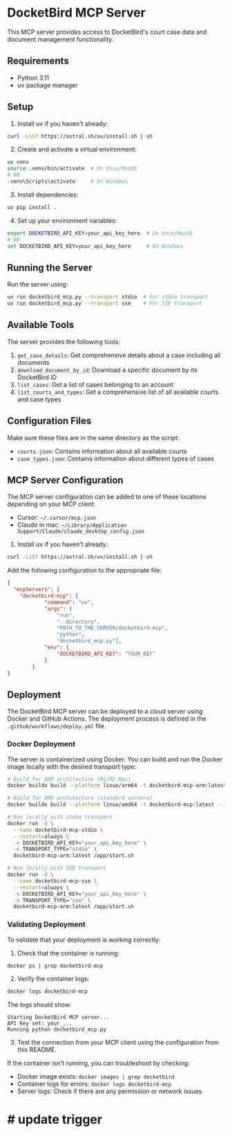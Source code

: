 # DocketBird MCP Server

This MCP server provides access to DocketBird's court case data and document management functionality.

## Requirements

- Python 3.11
- uv package manager

## Setup

1. Install uv if you haven't already:

```bash
curl -LsSf https://astral.sh/uv/install.sh | sh
```

2. Create and activate a virtual environment:

```bash
uv venv
source .venv/bin/activate  # On Unix/MacOS
# OR
.venv\Scripts\activate     # On Windows
```

3. Install dependencies:

```bash
uv pip install .
```

4. Set up your environment variables:

```bash
export DOCKETBIRD_API_KEY=your_api_key_here  # On Unix/MacOS
# OR
set DOCKETBIRD_API_KEY=your_api_key_here     # On Windows
```

## Running the Server

Run the server using:

```bash
uv run docketbird_mcp.py --transport stdio  # For stdio transport
uv run docketbird_mcp.py --transport sse    # For SSE transport
```

## Available Tools

The server provides the following tools:

1. `get_case_details`: Get comprehensive details about a case including all documents
2. `download_document_by_id`: Download a specific document by its DocketBird ID
3. `list_cases`: Get a list of cases belonging to an account
4. `list_courts_and_types`: Get a comprehensive list of all available courts and case types

## Configuration Files

Make sure these files are in the same directory as the script:

- `courts.json`: Contains information about all available courts
- `case_types.json`: Contains information about different types of cases

## MCP Server Configuration

The MCP server configuration can be added to one of these locations depending on your MCP client:

- Cursor: `~/.cursor/mcp.json`
- Claude in mac: `~/Library/Application Support/Claude/claude_desktop_config.json`

1. Install uv if you haven't already:

```bash
curl -LsSf https://astral.sh/uv/install.sh | sh
```

Add the following configuration to the appropriate file:

```json
{
  "mcpServers": {
    "docketbird-mcp": {
            "command": "uv",
            "args": [
                "run",
                "--directory",
                "PATH_TO_THE_SERVER/docketbird-mcp",
                "python",
                "docketbird_mcp.py"],
            "env": {
                "DOCKETBIRD_API_KEY": "YOUR_KEY"
            }
        }
}
```

## Deployment

The DocketBird MCP server can be deployed to a cloud server using Docker and GitHub Actions. The deployment process is defined in the `.github/workflows/deploy.yml` file.

### Docker Deployment

The server is containerized using Docker. You can build and run the Docker image locally with the desired transport type:

```bash
# Build for ARM architecture (M1/M2 Mac)
docker buildx build --platform linux/arm64 -t docketbird-mcp-arm:latest --load .

# Build for AMD architecture (standard servers)
docker buildx build --platform linux/amd64 -t docketbird-mcp:latest --load .

# Run locally with stdio transport
docker run -d \
  --name docketbird-mcp-stdio \
  --restart=always \
  -e DOCKETBIRD_API_KEY="your_api_key_here" \
  -e TRANSPORT_TYPE="stdio" \
  docketbird-mcp-arm:latest /app/start.sh

# Run locally with SSE transport
docker run -d \
  --name docketbird-mcp-sse \
  --restart=always \
  -e DOCKETBIRD_API_KEY="your_api_key_here" \
  -e TRANSPORT_TYPE="sse" \
  docketbird-mcp-arm:latest /app/start.sh
```

### Validating Deployment

To validate that your deployment is working correctly:

1. Check that the container is running:

```bash
docker ps | grep docketbird-mcp
```

2. Verify the container logs:

```bash
docker logs docketbird-mcp
```

The logs should show:

```
Starting DocketBird MCP server...
API Key set: your_...
Running python docketbird_mcp.py
```

3. Test the connection from your MCP client using the configuration from this README.

If the container isn't running, you can troubleshoot by checking:

- Docker image exists: `docker images | grep docketbird`
- Container logs for errors: `docker logs docketbird-mcp`
- Server logs: Check if there are any permission or network issues

# # update trigger

